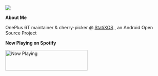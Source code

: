 ![](https://github-readme-stats.vercel.app/api?username=itz63c&show_icons=true&hide_border=true&count_private=true&include_all_commits=true&theme=dracula)


**About Me**

OnePlus 6T maintainer & cherry-picker @ <a href="https://github.com/StatiXOS" target="_blank">StatiXOS</a> , an Android Open Source Project

**Now Playing on Spotify**

<a href="https://itz63c.vercel.app/now-playing?open">
    <img src="https://itz63c.vercel.app/now-playing" width="256" height="64" alt="Now Playing">
</a>
